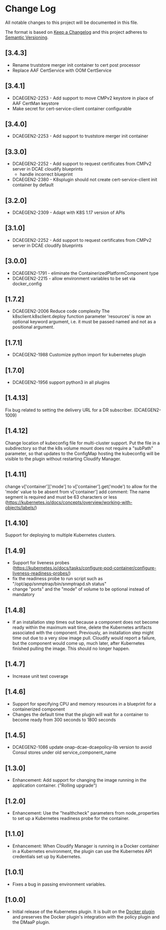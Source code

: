 # Change Log

All notable changes to this project will be documented in this file.

The format is based on [Keep a Changelog](http://keepachangelog.com/)
and this project adheres to [Semantic Versioning](http://semver.org/).

## [3.4.3]
* Rename truststore merger init container to cert post processor 
* Replace AAF CertService with OOM CertService

## [3.4.1]
* DCAEGEN2-2253 - Add support to move CMPv2 keystore in place of AAF CertMan keystore
* Make secret for cert-service-client container configurable

## [3.4.0]
* DCAEGEN2-2253 - Add support to truststore merger init container

## [3.3.0]
* DCAEGEN2-2252 - Add support to request certificates from CMPv2 server in DCAE cloudify blueprints
  - handle incorrect blueprint
* DCAEGEN2-2380 - K8splugin should not create cert-service-client init container by default

## [3.2.0]
* DCAEGEN2-2309 - Adapt with K8S 1.17 version of APIs

## [3.1.0]
* DCAEGEN2-2252 - Add support to request certificates from CMPv2 server in DCAE cloudify blueprints

## [3.0.0]
* DCAEGEN2-1791 - eliminate the ContainerizedPlatformComponent type
* DCAEGEN2-2215 - allow environment variables to be set via docker_config

## [1.7.2]
* DCAEGEN2-2006 Reduce code complexity
 The k8sclient.k8sclient.deploy function parameter 'resources' is now an optional
 keyword argument, i.e. it must be passed named and not as a positional argument.

## [1.7.1]
* DCAEGEN2-1988 Customize python import for kubernetes plugin

## [1.7.0]
* DCAEGEN2-1956 support python3 in all plugins

## [1.4.13]
 Fix bug related to setting the delivery URL for a DR subscriber.  (DCAEGEN2-1009)

## [1.4.12]
 Change location of kubeconfig file for multi-cluster support.  Put the
 file in a subdirectory so that the k8s volume mount does not require a
 "subPath" parameter, so that updates to the ConfigMap hosting the kubeconfig
 will be visible to the plugin without restarting Cloudify Manager.

## [1.4.11]
 change v['container']['mode'] to v['container'].get('mode') to allow for
 the 'mode' value to be absent from v['container']
 add comment: The name segment is required and must be 63 characters or less
 (https://kubernetes.io/docs/concepts/overview/working-with-objects/labels/)

## [1.4.10]
 Support for deploying to multiple Kubernetes clusters.

## [1.4.9]
* Support for liveness probes (https://kubernetes.io/docs/tasks/configure-pod-container/configure-liveness-readiness-probes/)
* fix the readiness probe to run script such as "/opt/app/snmptrap/bin/snmptrapd.sh status"
* change "ports" and the "mode" of volume to be optional instead of mandatory

## [1.4.8]
* If an installation step times out because a component does not become ready within the maximum wait time,
delete the Kubernetes artifacts associated with the component.  Previously, an installation step might time
out due to a very slow image pull.  Cloudify would report a failure, but the component would come up, much
later, after Kubernetes finished pulling the image.   This should no longer happen.

## [1.4.7]
* Increase unit test coverage

## [1.4.6]
* Support for specifying CPU and memory resources in a blueprint for a containerized component
* Changes the default time that the plugin will wait for a container to become ready from 300 seconds to 1800 seconds

## [1.4.5]
* DCAEGEN2-1086 update onap-dcae-dcaepolicy-lib version to avoid Consul stores under old service_component_name

## [1.3.0]
* Enhancement: Add support for changing the image running in the application container.  ("Rolling upgrade")

## [1.2.0]
* Enhancement: Use the "healthcheck" parameters from node_properties to set up a
Kubernetes readiness probe for the container.

## [1.1.0]
* Enhancement: When Cloudify Manager is running in a Docker container in a Kubernetes environment, the plugin can use the Kubernetes API credentials set up by Kubernetes.

## [1.0.1]
* Fixes a bug in passing environment variables.

## [1.0.0]

* Initial release of the Kubernetes plugin.  It is built on the [Docker plugin](../docker) and preserves the Docker plugin's integration with the policy plugin and the DMaaP plugin.
